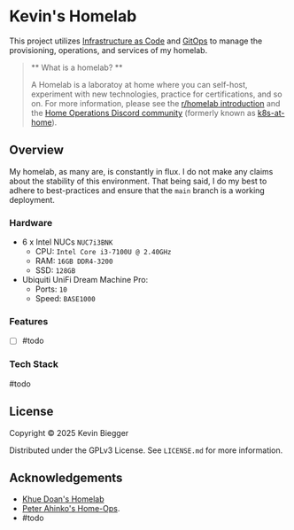 # Kevin's Homelab
This project utilizes [Infrastructure as Code](https://en.wikipedia.org/wiki/Infrastructure_as_code) and [GitOps](https://opengitops.dev/) to manage the provisioning, operations, and services of my homelab.

> ** What is a homelab? **
>
> A Homelab is a laboratoy at home where you can self-host, experiment with new technologies, practice for certifications, and so on.
> For more information, please see the [r/homelab introduction](https://www.reddit.com/r/homelab/wiki/introduction) and the
> [Home Operations Discord community](https://discord.gg/home-operations) (formerly known as [k8s-at-home](https://k8s-at-home.com)).

## Overview
My homelab, as many are, is constantly in flux. I do not make any claims about the stability of this environment. That being said, I do my best to adhere to best-practices and ensure that the `main` branch is a working deployment.

### Hardware
- 6 x Intel NUCs `NUC7i3BNK`
    - CPU: `Intel Core i3-7100U @ 2.40GHz`
    - RAM: `16GB DDR4-3200`
    - SSD: `128GB`
- Ubiquiti UniFi Dream Machine Pro:
    - Ports: `10`
    - Speed: `BASE1000`

### Features

- [ ] #todo

### Tech Stack

#todo

## License

Copyright &copy; 2025 Kevin Biegger

Distributed under the GPLv3 License.
See `LICENSE.md` for more information.

## Acknowledgements

- [Khue Doan's Homelab](https://github.com/khuedoan/homelab/)
- [Peter Ahinko's Home-Ops](https://github.com/ahinko/home-ops/).
- #todo